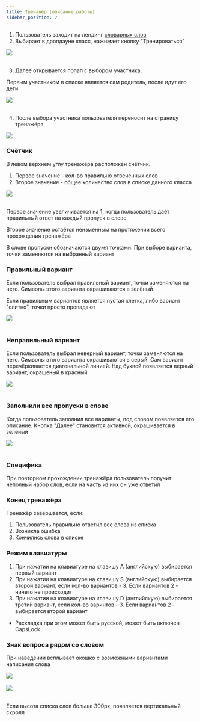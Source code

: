 ```yaml
---
title: Тренажёр (описание работы)
sidebar_position: 2
---
```


1. Пользователь заходит на лендинг [словарных слов](https://words.slonum.ru/)
2. Выбирает в дропдауне класс, нажимает кнопку "Тренироваться"

<img src='/vocabulary/landing_button.png' />
<br />
<br />

3. Далее открывается попап с выбором участника.

Первым участником в списке является сам родитель, после идут его дети

<img src='/vocabulary/popup_choose_participant.png' />
<br />
<br />

4. После выбора участника пользователя переносит на страницу тренажёра

<img src='/vocabulary/trainer.png' />

### Счётчик

В левом верхнем углу тренажёра расположен счётчик.

1. Первое значение - кол-во правильно отвеченных слов
2. Второе значение - общее количество слов в списке данного класса

<img src='/vocabulary/counter.png' />
<br />
<br />

Первое значение увеличивается на 1, когда пользователь даёт правильный ответ на каждый пропуск в слове

Второе значение остаётся неизменным на протяжении всего прохождения тренажёра

В слове пропуски обозначаются двумя точками. При выборе варианта, точки заменяются на выбранный вариант

### Правильный вариант

Если пользователь выбрал правильный вариант, точки заменяются на него. Символы этого варианта окрашиваются в зелёный

Если правильным вариантов является пустая клетка, либо вариант "слитно", точки просто пропадают

<img src='/vocabulary/correct_variant.png' />
<br />
<br />

### Неправильный вариант

Если пользователь выбрал неверный вариант, точки заменяются на него. Символы этого варианта окрашиваются в серый. Сам вариант перечёркивается диагональной линией. Над буквой появляется верный вариант, окрашеный в красный

<img src='/vocabulary/wrong_variant.png' />
<br />
<br />

### Заполнили все пропуски в слове

Когда пользователь заполнил все варианты, под словом появляется его описание. Кнопка "Далее" становится активной, окрашивается в зелёный

<img src='/vocabulary/complete_word.png' />
<br />
<br />

### Специфика

При повторном прохождении тренажёра пользователь получит неполный набор слов, если на часть из них он уже ответил

### Конец тренажёра

Тренажёр завершается, если:

1. Пользователь правильно ответил все слова из списка
2. Возникла ошибка
3. Кончились слова в списке

### Режим клавиатуры

1. При нажатии на клавиатуре на клавишу A (английскую) выбирается первый вариант
2. При нажатии на клавиатуре на клавишу S (английскую) выбирается второй вариант, если кол-во вариантов - 3. Если вариантов 2 - ничего не происходит
3. При нажатии на клавиатуре на клавишу D (английскую) выбирается третий вариант, если кол-во варинтов - 3. Если вариантов 2 - выбирается второй вариант

- Раскладка при этом может быть русской, может быть включен CapsLock

### Знак вопроса рядом со словом

При наведении всплывает окошко с возможными вариантами написания слова

<img src='/vocabulary/possible_variants.png' />
<br />
<br />

<img src='/vocabulary/possible_variants_2.png' />
<br />
<br />

Если высота списка слов больше 300px, появляется вертикальный скролл
